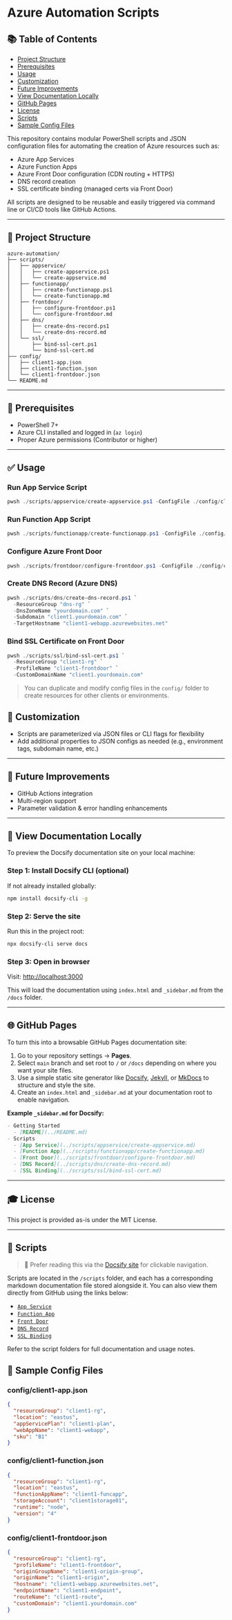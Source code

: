 # Azure Automation Scripts

## 📚 Table of Contents

- [Project Structure](#-project-structure)
- [Prerequisites](#-prerequisites)
- [Usage](#-usage)
- [Customization](#-customization)
- [Future Improvements](#-future-improvements)
- [View Documentation Locally](#-view-documentation-locally)
- [GitHub Pages](#-github-pages)
- [License](#-license)
- [Scripts](#-scripts)
- [Sample Config Files](#-sample-config-files)

This repository contains modular PowerShell scripts and JSON configuration files for automating the creation of Azure resources such as:

- Azure App Services
- Azure Function Apps
- Azure Front Door configuration (CDN routing + HTTPS)
- DNS record creation
- SSL certificate binding (managed certs via Front Door)

All scripts are designed to be reusable and easily triggered via command line or CI/CD tools like GitHub Actions.

---

## 📂 Project Structure

```
azure-automation/
├── scripts/
│   ├── appservice/
│   │   ├── create-appservice.ps1
│   │   └── create-appservice.md
│   ├── functionapp/
│   │   ├── create-functionapp.ps1
│   │   └── create-functionapp.md
│   ├── frontdoor/
│   │   ├── configure-frontdoor.ps1
│   │   └── configure-frontdoor.md
│   ├── dns/
│   │   ├── create-dns-record.ps1
│   │   └── create-dns-record.md
│   └── ssl/
│       ├── bind-ssl-cert.ps1
│       └── bind-ssl-cert.md
├── config/
│   ├── client1-app.json
│   ├── client1-function.json
│   └── client1-frontdoor.json
└── README.md
```

---

## 🔧 Prerequisites

- PowerShell 7+
- Azure CLI installed and logged in (`az login`)
- Proper Azure permissions (Contributor or higher)

---

## ✅ Usage

### Run App Service Script

```powershell
pwsh ./scripts/appservice/create-appservice.ps1 -ConfigFile ./config/client1-app.json
```

### Run Function App Script

```powershell
pwsh ./scripts/functionapp/create-functionapp.ps1 -ConfigFile ./config/client1-function.json
```

### Configure Azure Front Door

```powershell
pwsh ./scripts/frontdoor/configure-frontdoor.ps1 -ConfigFile ./config/client1-frontdoor.json
```

### Create DNS Record (Azure DNS)

```powershell
pwsh ./scripts/dns/create-dns-record.ps1 `
  -ResourceGroup "dns-rg" `
  -DnsZoneName "yourdomain.com" `
  -Subdomain "client1.yourdomain.com" `
  -TargetHostname "client1-webapp.azurewebsites.net"
```

### Bind SSL Certificate on Front Door

```powershell
pwsh ./scripts/ssl/bind-ssl-cert.ps1 `
  -ResourceGroup "client1-rg" `
  -ProfileName "client1-frontdoor" `
  -CustomDomainName "client1.yourdomain.com"
```

> You can duplicate and modify config files in the `config/` folder to create resources for other clients or environments.

## 🚧 Customization

- Scripts are parameterized via JSON files or CLI flags for flexibility
- Add additional properties to JSON configs as needed (e.g., environment tags, subdomain name, etc.)

---

## 🔄 Future Improvements

- GitHub Actions integration
- Multi-region support
- Parameter validation & error handling enhancements

---

## 📖 View Documentation Locally

To preview the Docsify documentation site on your local machine:

### Step 1: Install Docsify CLI (optional)

If not already installed globally:

```bash
npm install docsify-cli -g
```

### Step 2: Serve the site

Run this in the project root:

```bash
npx docsify-cli serve docs
```

### Step 3: Open in browser

Visit: [http://localhost:3000](http://localhost:3000)

This will load the documentation using `index.html` and `_sidebar.md` from the `/docs` folder.

---

## 🌐 GitHub Pages

To turn this into a browsable GitHub Pages documentation site:

1. Go to your repository settings → **Pages**.
2. Select `main` branch and set root to `/` or `/docs` depending on where you want your site files.
3. Use a simple static site generator like [Docsify](https://docsify.js.org), [Jekyll](https://jekyllrb.com), or [MkDocs](https://www.mkdocs.org) to structure and style the site.
4. Create an `index.html` and `_sidebar.md` at your documentation root to enable navigation.

**Example `_sidebar.md` for Docsify:**

```markdown
- Getting Started
  - [README](../README.md)
- Scripts
  - [App Service](../scripts/appservice/create-appservice.md)
  - [Function App](../scripts/functionapp/create-functionapp.md)
  - [Front Door](../scripts/frontdoor/configure-frontdoor.md)
  - [DNS Record](../scripts/dns/create-dns-record.md)
  - [SSL Binding](../scripts/ssl/bind-ssl-cert.md)
```

---

## 🎓 License

This project is provided as-is under the MIT License.

---

## 📝 Scripts

> 📘 Prefer reading this via the [Docsify site](https://mctrinity.github.io/azure-automation/) for clickable navigation.

Scripts are located in the `/scripts` folder, and each has a corresponding markdown documentation file stored alongside it. You can also view them directly from GitHub using the links below:

- [`App Service`](https://github.com/mctrinity/azure-automation/blob/main/scripts/appservice/create-appservice.md)
- [`Function App`](https://github.com/mctrinity/azure-automation/blob/main/scripts/functionapp/create-functionapp.md)
- [`Front Door`](https://github.com/mctrinity/azure-automation/blob/main/scripts/frontdoor/configure-frontdoor.md)
- [`DNS Record`](https://github.com/mctrinity/azure-automation/blob/main/scripts/dns/create-dns-record.md)
- [`SSL Binding`](https://github.com/mctrinity/azure-automation/blob/main/scripts/ssl/bind-ssl-cert.md)

Refer to the script folders for full documentation and usage notes.

## 📃 Sample Config Files

### config/client1-app.json

```json
{
  "resourceGroup": "client1-rg",
  "location": "eastus",
  "appServicePlan": "client1-plan",
  "webAppName": "client1-webapp",
  "sku": "B1"
}
```

### config/client1-function.json

```json
{
  "resourceGroup": "client1-rg",
  "location": "eastus",
  "functionAppName": "client1-funcapp",
  "storageAccount": "client1storage01",
  "runtime": "node",
  "version": "4"
}
```

### config/client1-frontdoor.json

```json
{
  "resourceGroup": "client1-rg",
  "profileName": "client1-frontdoor",
  "originGroupName": "client1-origin-group",
  "originName": "client1-origin",
  "hostname": "client1-webapp.azurewebsites.net",
  "endpointName": "client1-endpoint",
  "routeName": "client1-route",
  "customDomain": "client1.yourdomain.com"
}
```

